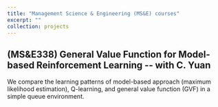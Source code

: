 ```yaml
---
title: "Management Science & Engineering (MS&E) courses"
excerpt: ""
collection: projects
---
```


## (MS&E338) General Value Function for Model-based Reinforcement Learning -- with C. Yuan
We compare the learning patterns of model-based approach (maximum likelihood estimation), Q-learning, and general value function (GVF) in a simple queue environment. 